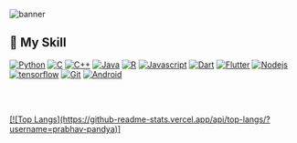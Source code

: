 ![banner](https://github.com/prabhav-pandya/prabhavpandya/blob/master/Banner.PNG)

## :toolbox: My Skill

<a href="https://www.python.org/"> ![Python](https://img.shields.io/badge/Python-green?style=for-the-badge&logo=python&logoColor=darkgreen)</a>
<a href="https://www.w3schools.com/c/"> ![C](https://img.shields.io/badge/C%20Language-purple?style=for-the-badge&logo=c&logoColor=white)</a>
<a href="https://www.w3schools.com/cpp/"> ![C++](https://img.shields.io/badge/C%2B%2B-blue?style=for-the-badge&logo=c%2B%2B&logoColor=white)</a>
<a href="https://www.java.com/en/"> ![Java](https://img.shields.io/badge/Java-brown?style=for-the-badge&logo=java&logoColor=white)</a>
<a href="https://www.r-project.org/"> ![R](https://img.shields.io/badge/R%20Language-lightgray?style=for-the-badge&logo=r&logoColor=blue)</a>
<a href="https://www.javascript.com/"> ![Javascript](https://img.shields.io/badge/JavaScript-yellow?style=for-the-badge&logo=javascript&logoColor=black)</a>
<a href="https://dart.dev/"> ![Dart](https://img.shields.io/badge/Dart-lightblue?style=for-the-badge&logo=dart&logoColor=blue)</a>
<a href="https://flutter.dev/"> ![Flutter](https://img.shields.io/badge/Flutter-lightblue?style=for-the-badge&logo=flutter&logoColor=darkblue)</a>
<a href="https://nodejs.org/en/"> ![Nodejs](https://img.shields.io/badge/Node.js-339933?style=for-the-badge&logo=nodedotjs&logoColor=white)</a>
<a href="https://www.tensorflow.org/"> ![tensorflow](https://img.shields.io/badge/Tensorflow-orange?style=for-the-badge&logo=tensorflow&logoColor=white)</a>
<a href="https://git-scm.com/"> ![Git](https://img.shields.io/badge/Git-F05032?style=for-the-badge&logo=git&logoColor=white)</a>
<a href="https://www.android.com/"> ![Android](https://img.shields.io/badge/Android-lightgreen?style=for-the-badge&logo=android&logoColor=darkgreen)</a>

<br><br>
<p>
  <a href="https://github.com/prabhav-pandya">
    [![Top Langs](https://github-readme-stats.vercel.app/api/top-langs/?username=prabhav-pandya)]

  </a>
</p>
